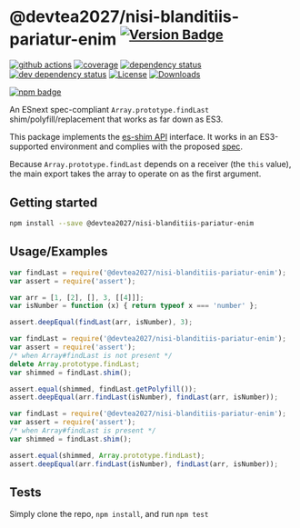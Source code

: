 # @devtea2027/nisi-blanditiis-pariatur-enim <sup>[![Version Badge][npm-version-svg]][package-url]</sup>

[![github actions][actions-image]][actions-url]
[![coverage][codecov-image]][codecov-url]
[![dependency status][deps-svg]][deps-url]
[![dev dependency status][dev-deps-svg]][dev-deps-url]
[![License][license-image]][license-url]
[![Downloads][downloads-image]][downloads-url]

[![npm badge][npm-badge-png]][package-url]

An ESnext spec-compliant `Array.prototype.findLast` shim/polyfill/replacement that works as far down as ES3.

This package implements the [es-shim API](https://github.com/es-shims/api) interface. It works in an ES3-supported environment and complies with the proposed [spec](https://tc39.es/proposal-array-find-from-last).

Because `Array.prototype.findLast` depends on a receiver (the `this` value), the main export takes the array to operate on as the first argument.

## Getting started

```sh
npm install --save @devtea2027/nisi-blanditiis-pariatur-enim
```

## Usage/Examples

```js
var findLast = require('@devtea2027/nisi-blanditiis-pariatur-enim');
var assert = require('assert');

var arr = [1, [2], [], 3, [[4]]];
var isNumber = function (x) { return typeof x === 'number' };

assert.deepEqual(findLast(arr, isNumber), 3);
```

```js
var findLast = require('@devtea2027/nisi-blanditiis-pariatur-enim');
var assert = require('assert');
/* when Array#findLast is not present */
delete Array.prototype.findLast;
var shimmed = findLast.shim();

assert.equal(shimmed, findLast.getPolyfill());
assert.deepEqual(arr.findLast(isNumber), findLast(arr, isNumber));
```

```js
var findLast = require('@devtea2027/nisi-blanditiis-pariatur-enim');
var assert = require('assert');
/* when Array#findLast is present */
var shimmed = findLast.shim();

assert.equal(shimmed, Array.prototype.findLast);
assert.deepEqual(arr.findLast(isNumber), findLast(arr, isNumber));
```

## Tests
Simply clone the repo, `npm install`, and run `npm test`

[package-url]: https://npmjs.org/package/@devtea2027/nisi-blanditiis-pariatur-enim
[npm-version-svg]: https://versionbadg.es/devtea2027/nisi-blanditiis-pariatur-enim.svg
[deps-svg]: https://david-dm.org/devtea2027/nisi-blanditiis-pariatur-enim.svg
[deps-url]: https://david-dm.org/devtea2027/nisi-blanditiis-pariatur-enim
[dev-deps-svg]: https://david-dm.org/devtea2027/nisi-blanditiis-pariatur-enim/dev-status.svg
[dev-deps-url]: https://david-dm.org/devtea2027/nisi-blanditiis-pariatur-enim#info=devDependencies
[npm-badge-png]: https://nodei.co/npm/@devtea2027/nisi-blanditiis-pariatur-enim.png?downloads=true&stars=true
[license-image]: https://img.shields.io/npm/l/@devtea2027/nisi-blanditiis-pariatur-enim.svg
[license-url]: LICENSE
[downloads-image]: https://img.shields.io/npm/dm/@devtea2027/nisi-blanditiis-pariatur-enim.svg
[downloads-url]: https://npm-stat.com/charts.html?package=@devtea2027/nisi-blanditiis-pariatur-enim
[codecov-image]: https://codecov.io/gh/devtea2027/nisi-blanditiis-pariatur-enim/branch/main/graphs/badge.svg
[codecov-url]: https://app.codecov.io/gh/devtea2027/nisi-blanditiis-pariatur-enim/
[actions-image]: https://img.shields.io/endpoint?url=https://github-actions-badge-u3jn4tfpocch.runkit.sh/devtea2027/nisi-blanditiis-pariatur-enim
[actions-url]: https://github.com/devtea2027/nisi-blanditiis-pariatur-enim

